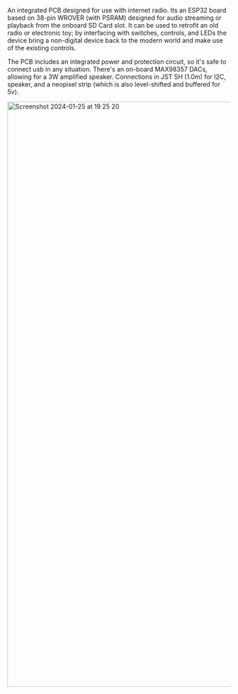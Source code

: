 An integrated PCB designed for use with internet radio. 
Its an ESP32 board based on 38-pin WROVER (with PSRAM) designed for audio streaming
or playback from the onboard SD Card slot. It can be used to retrofit an old radio or electronic toy; 
by interfacing with switches, controls, and LEDs the device bring a non-digital device back to the 
modern world and make use of the existing controls. 

The PCB includes an integrated power and protection circuit, so it's safe to connect usb in any 
situation. There's an on-board MAX98357 DACs, allowing for a 3W amplified speaker. 
Connections in JST SH (1.0m) for I2C, speaker, and a neopixel strip 
(which is also level-shifted and buffered for 5v). 

<img width="1319" alt="Screenshot 2024-01-25 at 19 25 20" src="https://github.com/somebox/i2s-audio-stream-test/assets/7750/b42cf634-044e-473f-afc2-9ee606c8a82b">
